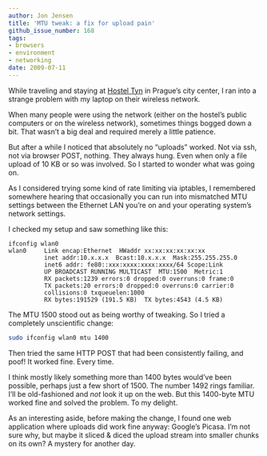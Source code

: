 ```yaml
---
author: Jon Jensen
title: 'MTU tweak: a fix for upload pain'
github_issue_number: 168
tags:
- browsers
- environment
- networking
date: 2009-07-11
---
```


While traveling and staying at [Hostel Tyn](http://tyn.prague-hostels.cz/) in Prague’s city center, I ran into a strange problem with my laptop on their wireless network.

When many people were using the network (either on the hostel’s public computers or on the wireless network), sometimes things bogged down a bit. That wasn’t a big deal and required merely a little patience.

But after a while I noticed that absolutely no “uploads” worked. Not via ssh, not via browser POST, nothing. They always hung. Even when only a file upload of 10 KB or so was involved. So I started to wonder what was going on.

As I considered trying some kind of rate limiting via iptables, I remembered somewhere hearing that occasionally you can run into mismatched MTU settings between the Ethernet LAN you’re on and your operating system’s network settings.

I checked my setup and saw something like this:

```
ifconfig wlan0
wlan0     Link encap:Ethernet  HWaddr xx:xx:xx:xx:xx:xx
          inet addr:10.x.x.x  Bcast:10.x.x.x  Mask:255.255.255.0
          inet6 addr: fe80::xxx:xxxx:xxxx:xxxx/64 Scope:Link
          UP BROADCAST RUNNING MULTICAST  MTU:1500  Metric:1
          RX packets:1239 errors:0 dropped:0 overruns:0 frame:0
          TX packets:20 errors:0 dropped:0 overruns:0 carrier:0
          collisions:0 txqueuelen:1000
          RX bytes:191529 (191.5 KB)  TX bytes:4543 (4.5 KB)
```

The MTU 1500 stood out as being worthy of tweaking. So I tried a completely unscientific change:

```bash
sudo ifconfig wlan0 mtu 1400
```

Then tried the same HTTP POST that had been consistently failing, and poof! It worked fine. Every time.

I think mostly likely something more than 1400 bytes would’ve been possible, perhaps just a few short of 1500. The number 1492 rings familiar. I’ll be old-fashioned and *not* look it up on the web. But this 1400-byte MTU worked fine and solved the problem. To my delight.

As an interesting aside, before making the change, I found one web application where uploads did work fine anyway: Google’s Picasa. I’m not sure why, but maybe it sliced & diced the upload stream into smaller chunks on its own? A mystery for another day.

